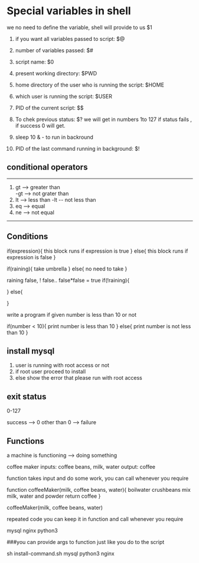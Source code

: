 Special variables in shell
============================
we no need to define the variable, shell will provide to us
$1

1. if you want all variables passed to script: $@
2. number of variables passed: $#
3. script name: $0
4. present working directory: $PWD
5. home directory of the user who is running the script: $HOME
6. which user is running the script: $USER
7. PID of the current script: $$
8. To chek previous status: $? we will get in numbers 1to 127 if status fails , if success 0 will get.
                           
9. sleep 10 &  - to run in backround
10. PID of the last command running in background: $!


## conditional operators
-----
1. gt --> greater than  
    -gt --> not grater than
2. lt --> less than
    -lt -- not less than
3. eq --> equal
4. ne --> not equal


***

Conditions
---------------

if(expression){
	this block runs if expression is true
}
else{
	this block runs if expression is false
}

if(raining){
	take umbrella
}
else{
	no need to take
}

raining false, ! false.. false*false = true
if(!raining){
	
}
else{
	
}

write a program if given number is less than 10 or not

if(number < 10){
	print number is less than 10
}
else{
	print number is not less than 10
}



install mysql
---------------
1. user is running with root access or not
2. if root user proceed to install
3. else show the error that please run with root access

exit status
---------------
0-127

success --> 0
other than 0 --> failure

Functions
---------------
a machine is functioning --> doing something

coffee maker
inputs: coffee beans, milk, water
output: coffee

function takes input and do some work, you can call whenever you require

function coffeeMaker(milk, coffee beans, water){
	boilwater
	crushbeans
	mix milk, water and powder
	return coffee
}

coffeeMaker(milk, coffee beans, water)

repeated code you can keep it in function and call whenever you require

mysql nginx python3

###you can provide args to function just like you do to the script

sh install-command.sh mysql python3 nginx 